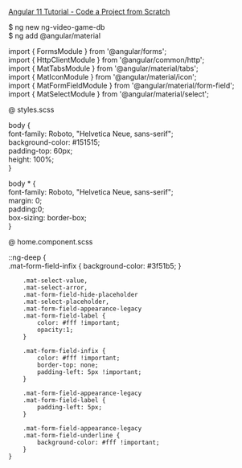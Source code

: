 
[Angular 11 Tutorial - Code a Project from Scratch](https://www.youtube.com/watch?v=LiOzTQAz13Q&ab_channel=freeCodeCamp.org)  

$ ng new ng-video-game-db  
$ ng add @angular/material  

import { FormsModule } from '@angular/forms';  
import { HttpClientModule } from '@angular/common/http';  
import { MatTabsModule } from '@angular/material/tabs';  
import { MatIconModule } from '@angular/material/icon';  
import { MatFormFieldModule } from '@angular/material/form-field';  
import { MatSelectModule } from '@angular/material/select';  

@ styles.scss  

body {  
    font-family: Roboto, "Helvetica Neue, sans-serif";  
    background-color: #151515;  
    padding-top: 60px;  
    height: 100%;  
}  
  
body * {  
    font-family: Roboto, "Helvetica Neue, sans-serif";  
    margin: 0;  
    padding:0;  
    box-sizing: border-box;  
}  

@ home.component.scss  

::ng-deep {  
        .mat-form-field-infix { background-color: #3f51b5; }  

        .mat-select-value,  
        .mat-select-arror,  
        .mat-form-field-hide-placeholder  
        .mat-select-placeholder,  
        .mat-form-field-appearance-legacy  
        .mat-form-field-label {  
            color: #fff !important;  
            opacity:1;  
        }  
  
        .mat-form-field-infix {  
            color: #fff !important;  
            border-top: none;  
            padding-left: 5px !important;  
        }  
  
        .mat-form-field-appearance-legacy  
        .mat-form-field-label {  
            padding-left: 5px;  
        }  
  
        .mat-form-field-appearance-legacy  
        .mat-form-field-underline {  
            background-color: #fff !important;  
        }          
    }  




